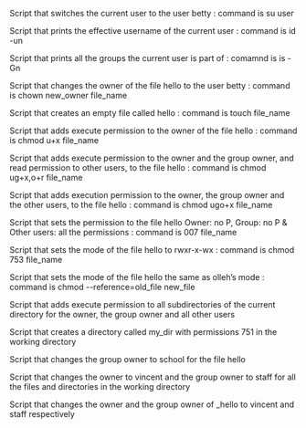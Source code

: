Script that switches the current user to the user betty : command is su user

Script that prints the effective username of the current user : command is id -un

Script that prints all the groups the current user is part of : comamnd is is -Gn

Script that changes the owner of the file hello to the user betty : command is chown new_owner file_name

Script that creates an empty file called hello : command is touch file_name

Script that adds execute permission to the owner of the file hello : command is chmod u+x file_name

Script that adds execute permission to the owner and the group owner, and read permission to other users, to the file hello : command is chmod ug+x,o+r file_name

Script that adds execution permission to the owner, the group owner and the other users, to the file hello : command is chmod ugo+x file_name

Script that sets the permission to the file hello Owner: no P, Group: no P & Other users: all the permissions : command is 007 file_name

Script that sets the mode of the file hello to rwxr-x-wx : command is chmod 753 file_name

Script that sets the mode of the file hello the same as olleh’s mode : command is chmod --reference=old_file new_file

Script that adds execute permission to all subdirectories of the current directory for the owner, the group owner and all other users

Script that creates a directory called my_dir with permissions 751 in the working directory

Script that changes the group owner to school for the file hello

Script that changes the owner to vincent and the group owner to staff for all the files and directories in the working directory

Script that changes the owner and the group owner of _hello to vincent and staff respectively

